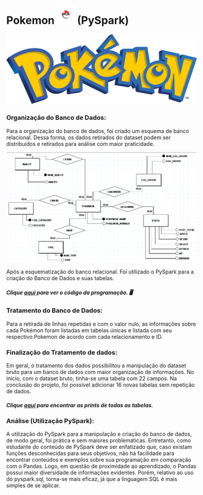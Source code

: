 # Pokemon<img src = "../imagens/pokebola.png" height = 50 width = 60>(PySpark) 

<img src = "../imagens/pokemon.png">

### Organização do Banco de Dados:

 Para a organização do banco de dados, foi criado um esquema de banco relacional. Dessa forma, os dados retirados do dataset podem ser distribuídos e retirados para análise com maior praticidade.

 <img src = "../imagens/banco_teste.png">

 Após a esquematização do banco relacional. Foi utilizado o PySpark para a criação do Banco de Dados e suas tabelas.

 ##### Clique [aqui](../cod_programacao/programacao_pokemon_pyspark.ipynb) para ver o código da programação. 🖥️

 ### Tratamento do Banco de Dados:

 Para a retirada de linhas repetidas e com o valor nulo, as informações sobre cada Pokémon foram listadas em tabelas únicas e listada com seu respectivo Pokemon de acordo com cada relacionamento e ID.

 ### Finalização do Tratamento de dados:

 Em geral, o tratamento dos dados possibilitou a manipulação do dataset bruto para um banco de dados com maior organização de informações.
 No início, com o dataset bruto, tinha-se uma tabela com 22 campos. Na conclusão do projeto, foi possível adicionar 16 novas tabelas sem repetição de dados.

##### Clique [aqui](tabelas_pokemon_pyspark.md) para encontrar as prints de todas as tabelas.

 ### Análise (Utilização PySpark):

A utilização do PySpark para a manipulação e criação do banco de dados, de modo geral, foi prática e sem maiores problemáticas. Entretanto, como estudante do conteúdo de PySpark deve ser enfatizado que, caso existam funções desconhecidas para seus objetivos, não há facilidade para encontrar conteúdos e exemplos sobre sua programação em comparação com o Pandas. Logo, em questão de proximidade ao aprendizado, o Pandas possui maior diversidade de informações evidentes. Porém, relativo ao uso do pyspark.sql, torna-se mais eficaz, já que a linguagem SQL é mais simples de se aplicar.